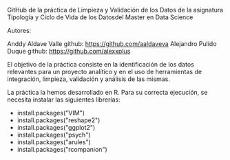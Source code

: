 GitHub de la práctica de Limpieza y Validación de los Datos de la asignatura Tipología y Ciclo de Vida de los Datosdel Master en Data Science

Autores:

Anddy Aldave Valle  github: https://github.com/aaldaveva
Alejandro Pulido Duque   github: https://github.com/alexxplus

El objetivo de la práctica consiste en la identificación de los datos relevantes para un proyecto analítico y en el uso de herramientas de integración, limpieza, validación y análisis de las mismas.

La práctica la hemos desarrollado en R. Para su correcta ejecución, se necesita instalar las siguientes librerías:
- install.packages("VIM")
- install.packages("reshape2")
- install.packages("ggplot2")
- install.packages("psych")
- install.packages("arules")
- install.packages("rcompanion")

